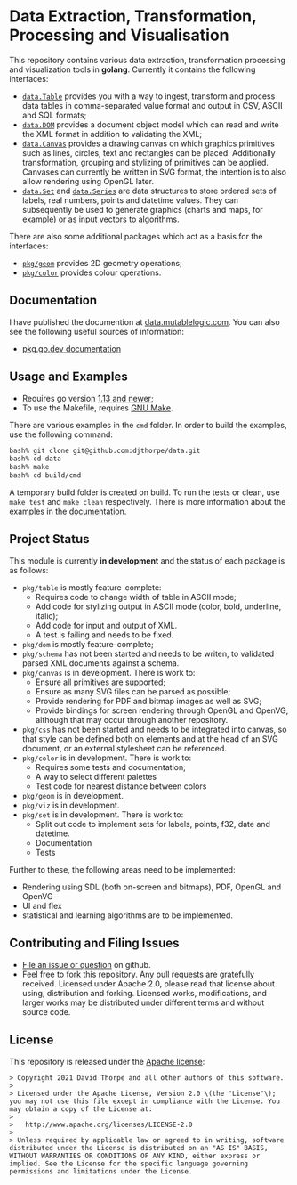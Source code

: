 
# Data Extraction, Transformation, Processing and Visualisation

This repository contains various data extraction, transformation processing and visualization tools in __golang__. Currently it contains the following interfaces:

* [`data.Table`](doc/table.md) provides you with a way to ingest, transform and process data tables in comma-separated value format and output in CSV, ASCII and SQL formats;
* [`data.DOM`](doc/dom.md) provides a document object model which can read and write the XML format in addition to validating the XML;
* [`data.Canvas`](doc/canvas.md) provides a drawing canvas on which graphics primitives such as lines, circles, text and rectangles can be placed. Additionally transformation, grouping and stylizing of primitives can be applied. Canvases can currently be written in SVG format, the intention is to also allow rendering using OpenGL later.
* [`data.Set`](doc/set.md) and [`data.Series`](doc/set.md) are data structures to store ordered sets of labels, real numbers, points and datetime values. They can subsequently be used to generate graphics (charts and maps, for example) or as input vectors to algorithms.

There are also some additional packages which act as a basis for the interfaces:

* [`pkg/geom`](doc/geom.md) provides 2D geometry operations;
* [`pkg/color`](doc/color.md) provides colour operations.

## Documentation

I have published the documention at [data.mutablelogic.com](https://data.mutablelogic.com). You can also see the following useful sources of information:

* [pkg.go.dev documentation](https://pkg.go.dev/github.com/djthorpe/data)

## Usage and Examples

* Requires go version [1.13 and newer](https://golang.org/dl/);
* To use the Makefile, requires [GNU Make](https://www.gnu.org/software/make/).

There are various examples in the `cmd` folder. In order to build the examples, use the following command:

```bash
bash% git clone git@github.com:djthorpe/data.git
bash% cd data
bash% make
bash% cd build/cmd
```

A temporary build folder is created on build. To run the tests or clean, use `make test` and `make clean` respectively. There is more information about the examples in the [documentation](doc/examples.md).

## Project Status

This module is currently **in development** and the status of each package is as follows:

* `pkg/table` is mostly feature-complete:
  * Requires code to change width of table in ASCII mode;
  * Add code for stylizing output in ASCII mode (color, bold, underline, italic);
  * Add code for input and output of XML.
  * A test is failing and needs to be fixed.
* `pkg/dom` is mostly feature-complete;
* `pkg/schema` has not been started and needs to be writen, to validated parsed
  XML documents against a schema.
* `pkg/canvas` is in development. There is work to:
  * Ensure all primitives are supported;
  * Ensure as many SVG files can be parsed as possible;
  * Provide rendering for PDF and bitmap images as well as SVG;
  * Provide bindings for screen rendering through OpenGL and OpenVG, although that may occur
    through another repository.
* `pkg/css` has not been started and needs to be integrated into canvas, so that
  style can be defined both on elements and at the head of an SVG document, or an 
  external stylesheet can be referenced.
* `pkg/color` is in development. There is work to:
  * Requires some tests and documentation;
  * A way to select different palettes
  * Test code for nearest distance between colors
* `pkg/geom` is in development.
* `pkg/viz` is in development.
* `pkg/set` is in development. There is work to:
  * Split out code to implement sets for labels, points, f32, date and datetime.
  * Documentation
  * Tests

Further to these, the following areas need to be implemented:

  * Rendering using SDL (both on-screen and bitmaps), PDF, OpenGL and OpenVG
  * UI and flex
  * statistical and learning algorithms are to be implemented.

## Contributing and Filing Issues

* [File an issue or question](http://github.com/djthorpe/data/issues) on github.
* Feel free to fork this repository. Any pull requests are gratefully received. Licensed under Apache 2.0, please read that license about using, distribution and forking. Licensed works, modifications, and larger works may be distributed under different terms and without source code.

## License

This repository is released under the [Apache license](http://www.apache.org/licenses/LICENSE-2.0):

```
> Copyright 2021 David Thorpe and all other authors of this software.
>
> Licensed under the Apache License, Version 2.0 \(the "License"\); you may not use this file except in compliance with the License. You may obtain a copy of the License at:
>
>   http://www.apache.org/licenses/LICENSE-2.0
>
> Unless required by applicable law or agreed to in writing, software distributed under the License is distributed on an "AS IS" BASIS, WITHOUT WARRANTIES OR CONDITIONS OF ANY KIND, either express or implied. See the License for the specific language governing permissions and limitations under the License.
```


